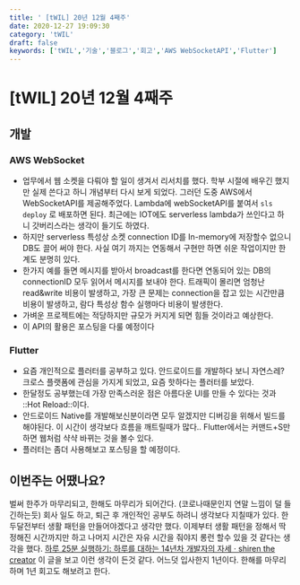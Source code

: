 ```yaml
---
title: ' [tWIL] 20년 12월 4째주'
date: 2020-12-27 19:09:30
category: 'tWIL'
draft: false
keywords: ['tWIL','기술','블로그','회고','AWS WebSocketAPI','Flutter']
---
```


# [tWIL] 20년 12월 4째주
## 개발
### AWS WebSocket
- 업무에서 웹 소켓을 다뤄야 할 일이 생겨서 리서치를 했다. 학부 시절에 배우긴 했지만 실제 쓴다고 하니 개념부터 다시 보게 되었다. 그러던 도중 AWS에서 WebSocketAPI를 제공해주었다. Lambda에 webSocketAPI를 붙여서 `sls deploy` 로 배포하면 된다. 최근에는 IOT에도 serverless lambda가 쓰인다고 하니  갓버리스라는 생각이 들기도 하였다. 
- 하지만 serverless 특성상 소켓 connection ID를 In-memory에 저장할수 없으니 DB도 끌어 써야 한다. 사실 여기 까지는 연동해서 구현만 하면 쉬운 작업이지만 한계도 분명히 있다. 
- 한가지 예를 들면 메시지를 받아서 broadcast를 한다면 연동되어 있는 DB의 connectionID 모두 읽어서 메시지를 보내야 한다. 트래픽이 몰리면 엄청난 read&write 비용이 발생하고, 가장 큰 문제는 connection을 잡고 있는 시간만큼 비용이 발생하고, 람다 특성상 함수 실행마다 비용이 발생한다.
- 가벼운 프로젝트에는 적당하지만 규모가 커지게 되면 힘들 것이라고 예상한다. 
- 이 API의 활용은 포스팅을 다룰 예정이다

### Flutter
- 요즘 개인적으로 플러터를 공부하고 있다. 안드로이드를 개발하다 보니 자연스레? 크로스 플랫폼에 관심을 가지게 되었고, 요즘 핫하다는 플러터를 보았다. 
- 한달정도 공부했는데 가장 만족스러운 점은 아름다운 UI를 만들 수 있다는 것과 ::Hot Reload::이다.  
- 안드로이드 Native를 개발해보신분이라면 모두 알겠지만 디버깅을 위해서 빌드를 해야된다. 이 시간이 생각보다 흐름을 깨트릴때가 많다.. Flutter에서는 커맨드+S만 하면 웹처럼 샥샥 바뀌는 것을 볼수 있다. 
- 플러터는 좀더 사용해보고 포스팅을 할 예정이다.

## 이번주는 어땠나요?
벌써 한주가 마무리되고, 한해도 마무리가 되어간다. (코로나때문인지 연말 느낌이 덜 들긴하는듯) 회사 일도 하고, 퇴근 후 개인적인 공부도 하려니 생각보다 지칠때가 있다. 한 두달전부터 생활 패턴을 만들어야겠다고 생각만 했다. 이제부터 생활 패턴을 정해서 딱 정해진 시간까지만 하고 나머지 시간은 자유 시간을 줘야지 롱런 할수 있을 것 같다는 생각을 했다. [하루 25분 실행하기: 하루를 대하는 14년차 개발자의 자세 · shiren the creator](https://blog.shiren.dev/2020-09-07/) 이 글을 보고 이런 생각이 든것 같다. 
어느덧 입사한지 1년이다. 한해를 마무리하며 1년 회고도 해보려고 한다.
